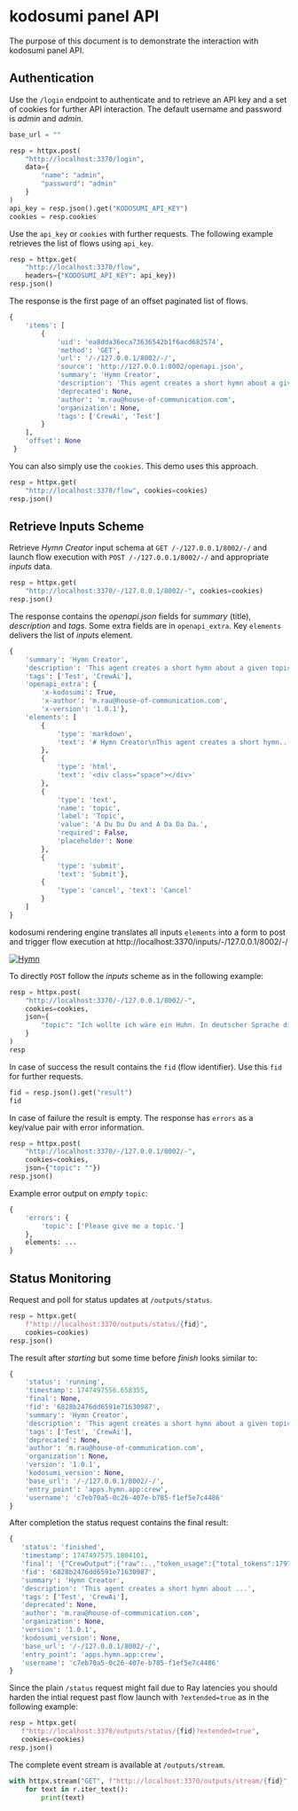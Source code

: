 # kodosumi panel API

The purpose of this document is to demonstrate the interaction with kodosumi panel API. 

## Authentication

Use the `/login` endpoint to authenticate and to retrieve an API key and a set of cookies for further API interaction. The default username and password is _admin_ and _admin_.

```python
base_url = ""

resp = httpx.post(
    "http://localhost:3370/login", 
    data={
        "name": "admin", 
        "password": "admin"
    }
)
api_key = resp.json().get("KODOSUMI_API_KEY")
cookies = resp.cookies
```

Use the `api_key` or `cookies` with further requests. The following example retrieves the list of flows using `api_key`.

```python
resp = httpx.get(
    "http://localhost:3370/flow", 
    headers={"KODOSUMI_API_KEY": api_key})
resp.json()
```

The response is the first page of an offset paginated list of flows.

```python
{
    'items': [
        {
            'uid': 'ea8dda36eca73636542b1f6acd682574',
            'method': 'GET',
            'url': '/-/127.0.0.1/8002/-/',
            'source': 'http://127.0.0.1:8002/openapi.json',
            'summary': 'Hymn Creator',
            'description': 'This agent creates a short hymn about a given topic...',
            'deprecated': None,
            'author': 'm.rau@house-of-communication.com',
            'organization': None,
            'tags': ['CrewAi', 'Test']
        }
    ],
    'offset': None
 }
 ```

You can also simply use the `cookies`. This demo uses this approach.

```python
resp = httpx.get(
    "http://localhost:3370/flow", cookies=cookies)
resp.json()
```

## Retrieve Inputs Scheme

Retrieve _Hymn Creator_ input schema at `GET /-/127.0.0.1/8002/-/` and launch flow execution with `POST /-/127.0.0.1/8002/-/` and appropriate _inputs_  data.

```python
resp = httpx.get(
    "http://localhost:3370/-/127.0.0.1/8002/-", cookies=cookies)
resp.json()
```

The response contains the _openapi.json_ fields for _summary_ (title), _description_ and _tags_. Some extra fields are in `openapi_extra`. Key `elements` delivers the list of _inputs_ element.

```python
{
    'summary': 'Hymn Creator',
    'description': 'This agent creates a short hymn about a given topic of...',
    'tags': ['Test', 'CrewAi'],
    'openapi_extra': {
        'x-kodosumi': True,
        'x-author': 'm.rau@house-of-communication.com',
        'x-version': '1.0.1'},
    'elements': [
        {
            'type': 'markdown',
            'text': '# Hymn Creator\nThis agent creates a short hymn...'
        },
        {
            'type': 'html', 
            'text': '<div class="space"></div>'
        },
        {
            'type': 'text',
            'name': 'topic',
            'label': 'Topic',
            'value': 'A Du Du Du and A Da Da Da.',
            'required': False,
            'placeholder': None
        },
        {
            'type': 'submit', 
            'text': 'Submit'},
        {
            'type': 'cancel', 'text': 'Cancel'
        }
    ]
}
```

kodosumi rendering engine translates all inputs `elements` into a form to post and trigger flow execution at http://localhost:3370/inputs/-/127.0.0.1/8002/-/

[![Hymn](./panel/thumb/form.png)](./panel/form.png)

To directly `POST` follow the _inputs_ scheme as in the following example:

```python
resp = httpx.post(
    "http://localhost:3370/-/127.0.0.1/8002/-", 
    cookies=cookies,
    json={
        "topic": "Ich wollte ich wäre ein Huhn. In deutscher Sprache die Hymne!"
    }
)
resp
```

In case of success the result contains the `fid` (flow identifier). Use this `fid` for further requests.

```python
fid = resp.json().get("result")
fid
```

In case of failure the result is empty. The response has `errors` as a key/value pair with error information.

```python
resp = httpx.post(
    "http://localhost:3370/-/127.0.0.1/8002/-", 
    cookies=cookies,
    json={"topic": ""})
resp.json()
```

Example error output on _empty_ `topic`:

```python
{
    'errors': {
        'topic': ['Please give me a topic.']
    },
    elements: ...
}
```

## Status Monitoring

Request and poll for status updates at `/outputs/status`.

```python
resp = httpx.get(
    f"http://localhost:3370/outputs/status/{fid}", 
    cookies=cookies)
resp.json()
```

The result after _starting_ but some time before _finish_ looks similar to:

```python
{
    'status': 'running',
    'timestamp': 1747497556.658355,
    'final': None,
    'fid': '6828b2476dd6591e71630987',
    'summary': 'Hymn Creator',
    'description': 'This agent creates a short hymn about a given topic of...',
    'tags': ['Test', 'CrewAi'],
    'deprecated': None,
    'author': 'm.rau@house-of-communication.com',
    'organization': None,
    'version': '1.0.1',
    'kodosumi_version': None,
    'base_url': '/-/127.0.0.1/8002/-/',
    'entry_point': 'apps.hymn.app:crew',
    'username': 'c7eb70a5-0c26-407e-b785-f1ef5e7c4486'
}
 ```

 After completion the status request contains the final result:

 ```python
{
    'status': 'finished',
    'timestamp': 1747497575.1804101,
    'final': '{"CrewOutput":{"raw":..,"token_usage":{"total_tokens":1797,...',
    'fid': '6828b2476dd6591e71630987',
    'summary': 'Hymn Creator',
    'description': 'This agent creates a short hymn about ...',
    'tags': ['Test', 'CrewAi'],
    'deprecated': None,
    'author': 'm.rau@house-of-communication.com',
    'organization': None,
    'version': '1.0.1',
    'kodosumi_version': None,
    'base_url': '/-/127.0.0.1/8002/-/',
    'entry_point': 'apps.hymn.app:crew',
    'username': 'c7eb70a5-0c26-407e-b785-f1ef5e7c4486'
}
 ```

 Since the plain `/status` request might fail due to Ray latencies you should harden the intial request past flow launch with `?extended=true` as in the following example:

 ```python
 resp = httpx.get(
    f"http://localhost:3370/outputs/status/{fid}?extended=true", 
    cookies=cookies)
resp.json()
```

The complete event stream is available at `/outputs/stream`.

```python
with httpx.stream("GET", f"http://localhost:3370/outputs/stream/{fid}", cookies=cookies) as r:
    for text in r.iter_text():
        print(text)
```

